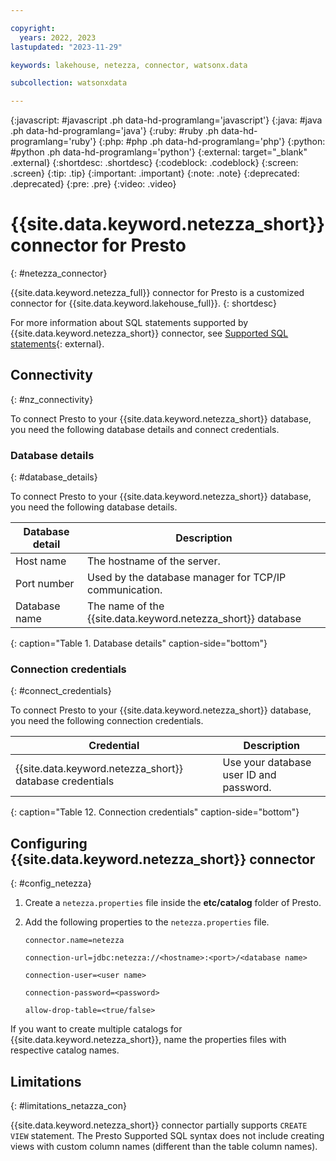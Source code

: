 ```yaml
---

copyright:
  years: 2022, 2023
lastupdated: "2023-11-29"

keywords: lakehouse, netezza, connector, watsonx.data

subcollection: watsonxdata

---
```


{:javascript: #javascript .ph data-hd-programlang='javascript'}
{:java: #java .ph data-hd-programlang='java'}
{:ruby: #ruby .ph data-hd-programlang='ruby'}
{:php: #php .ph data-hd-programlang='php'}
{:python: #python .ph data-hd-programlang='python'}
{:external: target="_blank" .external}
{:shortdesc: .shortdesc}
{:codeblock: .codeblock}
{:screen: .screen}
{:tip: .tip}
{:important: .important}
{:note: .note}
{:deprecated: .deprecated}
{:pre: .pre}
{:video: .video}

# {{site.data.keyword.netezza_short}} connector for Presto
{: #netezza_connector}

{{site.data.keyword.netezza_full}} connector for Presto is a customized connector for {{site.data.keyword.lakehouse_full}}.
{: shortdesc}

For more information about SQL statements supported by {{site.data.keyword.netezza_short}} connector, see [Supported SQL statements](watsonxdata?topic=watsonxdata-supported_sql_statements){: external}.

## Connectivity
{: #nz_connectivity}

To connect Presto to your {{site.data.keyword.netezza_short}} database, you need the following database details and connect credentials.

### Database details
{: #database_details}

To connect Presto to your {{site.data.keyword.netezza_short}} database, you need the following database details.

| Database detail | Description |
|-----------------|----------------|
| Host name | The hostname of the server.|
| Port number | Used by the database manager for TCP/IP communication.|
| Database name | The name of the {{site.data.keyword.netezza_short}} database|
{: caption="Table 1. Database details" caption-side="bottom"}

### Connection credentials
{: #connect_credentials}

To connect Presto to your {{site.data.keyword.netezza_short}} database, you need the following connection credentials.

| Credential | Description |
|-------------|----------------|
| {{site.data.keyword.netezza_short}} database credentials | Use your database user ID and password.|
{: caption="Table 12. Connection credentials" caption-side="bottom"}

## Configuring {{site.data.keyword.netezza_short}} connector
{: #config_netezza}

1. Create a `netezza.properties` file inside the **etc/catalog** folder of Presto.

2. Add the following properties to the `netezza.properties` file.

   `connector.name=netezza`

   `connection-url=jdbc:netezza://<hostname>:<port>/<database name>`

   `connection-user=<user name>`

   `connection-password=<password>`

   `allow-drop-table=<true/false>`

If you want to create multiple catalogs for {{site.data.keyword.netezza_short}}, name the properties files with respective catalog names.

## Limitations
{: #limitations_netazza_con}

{{site.data.keyword.netezza_short}} connector partially supports `CREATE VIEW` statement. The Presto Supported SQL syntax does not include creating views with custom column names (different than the table column names).
